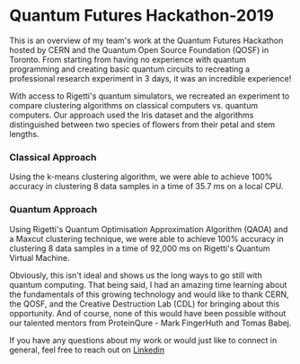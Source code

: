 # Quantum Futures Hackathon-2019

This is an overview of my team's work at the Quantum Futures Hackathon hosted by CERN and the Quantum Open Source Foundation (QOSF) in Toronto.
From starting from having no experience with quantum programming and creating basic quantum circuits to recreating a professional research experiment in 3 days, it was an incredible experience!

With access to Rigetti's quantum simulators, we recreated an experiment to compare clustering algorithms on classical computers vs. quantum computers. 
Our approach used the Iris dataset and the algorithms distinguished between two species of flowers from their petal and stem lengths. 

### Classical Approach 
Using the k-means clustering algorithm, we were able to achieve 100% accuracy in clustering 8 data samples in a time of 35.7 ms on a local CPU. 

### Quantum Approach
Using Rigetti's Quantum Optimisation Approximation Algorithm (QAOA) and a Maxcut clustering technique, we were able to achieve 100% accuracy in clustering 8 data samples in a time of 92,000 ms on Rigetti's Quantum Virtual Machine.

Obviously, this isn't ideal and shows us the long ways to go still with quantum computing. That being said, I had an amazing time learning about the fundamentals of this growing technology and would like to thank CERN, the QOSF, and the Creative Destruction Lab (CDL) for bringing about this opportunity. 
And of course, none of this would have been possible without our talented mentors from ProteinQure - Mark FingerHuth and Tomas Babej.

If you have any questions about my work or would just like to connect in general, feel free to reach out on [Linkedin](https://www.linkedin.com/in/madhav-malhotra/)
